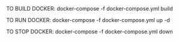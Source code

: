 TO BUILD DOCKER: docker-compose -f docker-compose.yml build

TO RUN DOCKER: docker-compose -f docker-compose.yml up -d

TO STOP DOCKER: docker-compose -f docker-compose.yml down